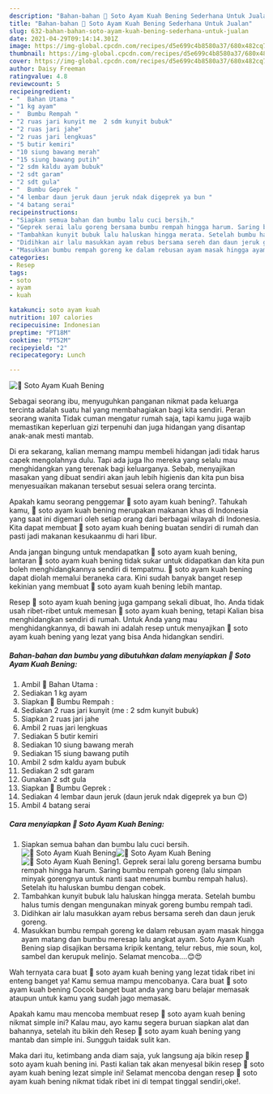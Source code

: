 ```yaml
---
description: "Bahan-bahan 🍜 Soto Ayam Kuah Bening Sederhana Untuk Jualan"
title: "Bahan-bahan 🍜 Soto Ayam Kuah Bening Sederhana Untuk Jualan"
slug: 632-bahan-bahan-soto-ayam-kuah-bening-sederhana-untuk-jualan
date: 2021-04-29T09:14:14.301Z
image: https://img-global.cpcdn.com/recipes/d5e699c4b8580a37/680x482cq70/🍜-soto-ayam-kuah-bening-foto-resep-utama.jpg
thumbnail: https://img-global.cpcdn.com/recipes/d5e699c4b8580a37/680x482cq70/🍜-soto-ayam-kuah-bening-foto-resep-utama.jpg
cover: https://img-global.cpcdn.com/recipes/d5e699c4b8580a37/680x482cq70/🍜-soto-ayam-kuah-bening-foto-resep-utama.jpg
author: Daisy Freeman
ratingvalue: 4.8
reviewcount: 5
recipeingredient:
- "  Bahan Utama "
- "1 kg ayam"
- "  Bumbu Rempah "
- "2 ruas jari kunyit me  2 sdm kunyit bubuk"
- "2 ruas jari jahe"
- "2 ruas jari lengkuas"
- "5 butir kemiri"
- "10 siung bawang merah"
- "15 siung bawang putih"
- "2 sdm kaldu ayam bubuk"
- "2 sdt garam"
- "2 sdt gula"
- "  Bumbu Geprek "
- "4 lembar daun jeruk daun jeruk ndak digeprek ya bun "
- "4 batang serai"
recipeinstructions:
- "Siapkan semua bahan dan bumbu lalu cuci bersih."
- "Geprek serai lalu goreng bersama bumbu rempah hingga harum. Saring bumbu rempah goreng (lalu simpan minyak gorengnya untuk nanti saat menumis bumbu rempah halus). Setelah itu haluskan bumbu dengan cobek."
- "Tambahkan kunyit bubuk lalu haluskan hingga merata. Setelah bumbu halus tumis dengan mengunakan minyak goreng bumbu rempah tadi."
- "Didihkan air lalu masukkan ayam rebus bersama sereh dan daun jeruk goreng."
- "Masukkan bumbu rempah goreng ke dalam rebusan ayam masak hingga ayam matang dan bumbu meresap lalu angkat ayam. Soto Ayam Kuah Bening siap disajikan bersama kripik kentang, telur rebus, mie soun, kol, sambel dan kerupuk melinjo. Selamat mencoba....😊😍"
categories:
- Resep
tags:
- soto
- ayam
- kuah

katakunci: soto ayam kuah 
nutrition: 107 calories
recipecuisine: Indonesian
preptime: "PT18M"
cooktime: "PT52M"
recipeyield: "2"
recipecategory: Lunch

---
```



![🍜 Soto Ayam Kuah Bening](https://img-global.cpcdn.com/recipes/d5e699c4b8580a37/680x482cq70/🍜-soto-ayam-kuah-bening-foto-resep-utama.jpg)

Sebagai seorang ibu, menyuguhkan panganan nikmat pada keluarga tercinta adalah suatu hal yang membahagiakan bagi kita sendiri. Peran seorang  wanita Tidak cuman mengatur rumah saja, tapi kamu juga wajib memastikan keperluan gizi terpenuhi dan juga hidangan yang disantap anak-anak mesti mantab.

Di era  sekarang, kalian memang mampu membeli hidangan jadi tidak harus capek mengolahnya dulu. Tapi ada juga lho mereka yang selalu mau menghidangkan yang terenak bagi keluarganya. Sebab, menyajikan masakan yang dibuat sendiri akan jauh lebih higienis dan kita pun bisa menyesuaikan makanan tersebut sesuai selera orang tercinta. 



Apakah kamu seorang penggemar 🍜 soto ayam kuah bening?. Tahukah kamu, 🍜 soto ayam kuah bening merupakan makanan khas di Indonesia yang saat ini digemari oleh setiap orang dari berbagai wilayah di Indonesia. Kita dapat membuat 🍜 soto ayam kuah bening buatan sendiri di rumah dan pasti jadi makanan kesukaanmu di hari libur.

Anda jangan bingung untuk mendapatkan 🍜 soto ayam kuah bening, lantaran 🍜 soto ayam kuah bening tidak sukar untuk didapatkan dan kita pun boleh menghidangkannya sendiri di tempatmu. 🍜 soto ayam kuah bening dapat diolah memalui beraneka cara. Kini sudah banyak banget resep kekinian yang membuat 🍜 soto ayam kuah bening lebih mantap.

Resep 🍜 soto ayam kuah bening juga gampang sekali dibuat, lho. Anda tidak usah ribet-ribet untuk memesan 🍜 soto ayam kuah bening, tetapi Kalian bisa menghidangkan sendiri di rumah. Untuk Anda yang mau menghidangkannya, di bawah ini adalah resep untuk menyajikan 🍜 soto ayam kuah bening yang lezat yang bisa Anda hidangkan sendiri.

<!--inarticleads1-->

##### Bahan-bahan dan bumbu yang dibutuhkan dalam menyiapkan 🍜 Soto Ayam Kuah Bening:

1. Ambil  🐣 Bahan Utama :
1. Sediakan 1 kg ayam
1. Siapkan  🐣 Bumbu Rempah :
1. Sediakan 2 ruas jari kunyit (me : 2 sdm kunyit bubuk)
1. Siapkan 2 ruas jari jahe
1. Ambil 2 ruas jari lengkuas
1. Sediakan 5 butir kemiri
1. Sediakan 10 siung bawang merah
1. Sediakan 15 siung bawang putih
1. Ambil 2 sdm kaldu ayam bubuk
1. Sediakan 2 sdt garam
1. Gunakan 2 sdt gula
1. Siapkan  🐣 Bumbu Geprek :
1. Sediakan 4 lembar daun jeruk (daun jeruk ndak digeprek ya bun 😊)
1. Ambil 4 batang serai




<!--inarticleads2-->

##### Cara menyiapkan 🍜 Soto Ayam Kuah Bening:

1. Siapkan semua bahan dan bumbu lalu cuci bersih.
<img src="https://img-global.cpcdn.com/steps/97875f6840df1b38/160x128cq70/🍜-soto-ayam-kuah-bening-langkah-memasak-1-foto.jpg" alt="🍜 Soto Ayam Kuah Bening"><img src="https://img-global.cpcdn.com/steps/27fdab839eefb09d/160x128cq70/🍜-soto-ayam-kuah-bening-langkah-memasak-1-foto.jpg" alt="🍜 Soto Ayam Kuah Bening"><img src="https://img-global.cpcdn.com/steps/be48445a5fe2b114/160x128cq70/🍜-soto-ayam-kuah-bening-langkah-memasak-1-foto.jpg" alt="🍜 Soto Ayam Kuah Bening">1. Geprek serai lalu goreng bersama bumbu rempah hingga harum. Saring bumbu rempah goreng (lalu simpan minyak gorengnya untuk nanti saat menumis bumbu rempah halus). Setelah itu haluskan bumbu dengan cobek.
1. Tambahkan kunyit bubuk lalu haluskan hingga merata. Setelah bumbu halus tumis dengan mengunakan minyak goreng bumbu rempah tadi.
1. Didihkan air lalu masukkan ayam rebus bersama sereh dan daun jeruk goreng.
1. Masukkan bumbu rempah goreng ke dalam rebusan ayam masak hingga ayam matang dan bumbu meresap lalu angkat ayam. Soto Ayam Kuah Bening siap disajikan bersama kripik kentang, telur rebus, mie soun, kol, sambel dan kerupuk melinjo. Selamat mencoba....😊😍




Wah ternyata cara buat 🍜 soto ayam kuah bening yang lezat tidak ribet ini enteng banget ya! Kamu semua mampu mencobanya. Cara buat 🍜 soto ayam kuah bening Cocok banget buat anda yang baru belajar memasak ataupun untuk kamu yang sudah jago memasak.

Apakah kamu mau mencoba membuat resep 🍜 soto ayam kuah bening nikmat simple ini? Kalau mau, ayo kamu segera buruan siapkan alat dan bahannya, setelah itu bikin deh Resep 🍜 soto ayam kuah bening yang mantab dan simple ini. Sungguh taidak sulit kan. 

Maka dari itu, ketimbang anda diam saja, yuk langsung aja bikin resep 🍜 soto ayam kuah bening ini. Pasti kalian tak akan menyesal bikin resep 🍜 soto ayam kuah bening lezat simple ini! Selamat mencoba dengan resep 🍜 soto ayam kuah bening nikmat tidak ribet ini di tempat tinggal sendiri,oke!.

